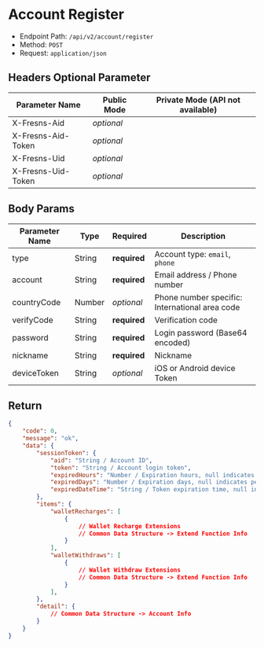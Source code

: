 # Account Register

- Endpoint Path: `/api/v2/account/register`
- Method: `POST`
- Request: `application/json`

## Headers Optional Parameter

| Parameter Name | Public Mode | Private Mode (API not available) |
| --- | --- | --- |
| X-Fresns-Aid | *optional* |  |
| X-Fresns-Aid-Token | *optional* |  |
| X-Fresns-Uid | *optional* |  |
| X-Fresns-Uid-Token | *optional* |  |

## Body Params

| Parameter Name | Type | Required | Description |
| --- | --- | --- | --- |
| type | String | **required** | Account type: `email`, `phone` |
| account | String | **required** | Email address / Phone number |
| countryCode | Number | *optional* | Phone number specific: International area code |
| verifyCode | String | **required** | Verification code |
| password | String | **required** | Login password (Base64 encoded) |
| nickname | String | **required** | Nickname |
| deviceToken | String | *optional* | iOS or Android device Token |

## Return

```json
{
    "code": 0,
    "message": "ok",
    "data": {
        "sessionToken": {
            "aid": "String / Account ID",
            "token": "String / Account login token",
            "expiredHours": "Number / Expiration hours, null indicates permanent validity",
            "expiredDays": "Number / Expiration days, null indicates permanent validity",
            "expiredDateTime": "String / Token expiration time, null indicates permanent validity, format is Y-m-d H:i:s"
        },
        "items": {
            "walletRecharges": [
                {
                    // Wallet Recharge Extensions
                    // Common Data Structure -> Extend Function Info
                }
            ],
            "walletWithdraws": [
                {
                    // Wallet Withdraw Extensions
                    // Common Data Structure -> Extend Function Info
                }
            ],
        },
        "detail": {
            // Common Data Structure -> Account Info
        }
    }
}
```
